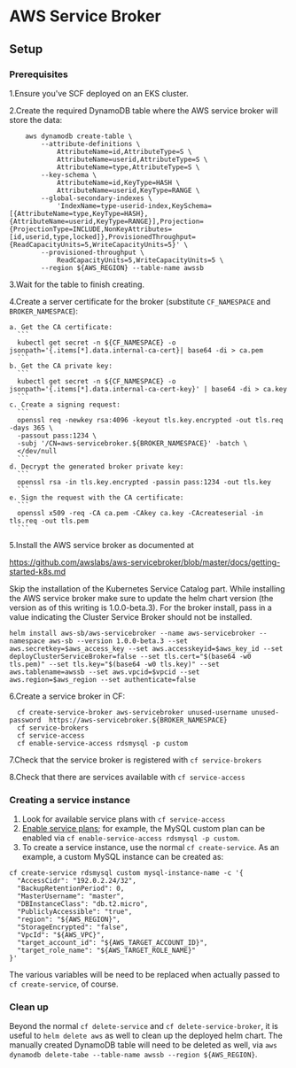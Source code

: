 # AWS Service Broker
 
## Setup

### Prerequisites

1.Ensure you've SCF deployed on an EKS cluster.

2.Create the required DynamoDB table where the AWS service broker will store the data:
```
	aws dynamodb create-table \
		--attribute-definitions \
			AttributeName=id,AttributeType=S \
			AttributeName=userid,AttributeType=S \
			AttributeName=type,AttributeType=S \
		--key-schema \
			AttributeName=id,KeyType=HASH \
			AttributeName=userid,KeyType=RANGE \
		--global-secondary-indexes \
			'IndexName=type-userid-index,KeySchema=[{AttributeName=type,KeyType=HASH},{AttributeName=userid,KeyType=RANGE}],Projection={ProjectionType=INCLUDE,NonKeyAttributes=[id,userid,type,locked]},ProvisionedThroughput={ReadCapacityUnits=5,WriteCapacityUnits=5}' \
		--provisioned-throughput \
			ReadCapacityUnits=5,WriteCapacityUnits=5 \
		--region ${AWS_REGION} --table-name awssb
```
3.Wait for the table to finish creating.

4.Create a server certificate for the broker (substitute `CF_NAMESPACE` and `BROKER_NAMESPACE`):

    a. Get the CA certificate:
      ```
      kubectl get secret -n ${CF_NAMESPACE} -o jsonpath='{.items[*].data.internal-ca-cert}| base64 -di > ca.pem
      ```
    b. Get the CA private key:
      ```
      kubectl get secret -n ${CF_NAMESPACE} -o jsonpath='{.items[*].data.internal-ca-cert-key}' | base64 -di > ca.key
      ```
    c. Create a signing request:
      ```
      openssl req -newkey rsa:4096 -keyout tls.key.encrypted -out tls.req -days 365 \
      -passout pass:1234 \
      -subj '/CN=aws-servicebroker.${BROKER_NAMESPACE}' -batch \
      </dev/null
      ```
    d. Decrypt the generated broker private key:
      ```
      openssl rsa -in tls.key.encrypted -passin pass:1234 -out tls.key
      ```
    e. Sign the request with the CA certificate:
      ```
      openssl x509 -req -CA ca.pem -CAkey ca.key -CAcreateserial -in tls.req -out tls.pem
      ```

5.Install the AWS service broker as documented at 

https://github.com/awslabs/aws-servicebroker/blob/master/docs/getting-started-k8s.md

Skip the installation of the Kubernetes Service Catalog part. While installing the
AWS service broker make sure to update the helm chart version (the version as of this
writing is 1.0.0-beta.3). For the broker install, pass in a value indicating the Cluster
Service Broker should not be installed.

`helm install aws-sb/aws-servicebroker --name aws-servicebroker --namespace aws-sb --version 1.0.0-beta.3 --set aws.secretkey=$aws_access_key --set aws.accesskeyid=$aws_key_id --set deployClusterServiceBroker=false --set tls.cert="$(base64 -w0 tls.pem)" --set tls.key="$(base64 -w0 tls.key)" --set aws.tablename=awssb --set aws.vpcid=$vpcid --set aws.region=$aws_region --set authenticate=false`

6.Create a service broker in CF:
  ```
	cf create-service-broker aws-servicebroker unused-username unused-password  https://aws-servicebroker.${BROKER_NAMESPACE}
	cf service-brokers
	cf service-access
	cf enable-service-access rdsmysql -p custom
  ```

7.Check that the service broker is registered with `cf service-brokers`

8.Check that there are services available with `cf service-access`

### Creating a service instance

1. Look for available service plans with `cf service-access`
2. [Enable service plans](https://docs.cloudfoundry.org/services/access-control.html); for example, the MySQL custom plan can be enabled via `cf enable-service-access rdsmysql -p custom`.
3. To create a service instance, use the normal `cf create-service`.  As an example, a custom MySQL instance can be created as:
```
cf create-service rdsmysql custom mysql-instance-name -c '{
  "AccessCidr": "192.0.2.24/32",
  "BackupRetentionPeriod": 0,
  "MasterUsername": "master",
  "DBInstanceClass": "db.t2.micro",
  "PubliclyAccessible": "true",
  "region": "${AWS_REGION}",
  "StorageEncrypted": "false",
  "VpcId": "${AWS_VPC}",
  "target_account_id": "${AWS_TARGET_ACCOUNT_ID}",
  "target_role_name": "${AWS_TARGET_ROLE_NAME}"
}'
```
The various variables will be need to be replaced when actually passed to `cf create-service`, of course.

### Clean up
Beyond the normal `cf delete-service` and `cf delete-service-broker`, it is useful to `helm delete aws` as well to clean up the deployed helm chart.  The manually created DynamoDB table will need to be deleted as well, via `aws dynamodb delete-tabe --table-name awssb --region ${AWS_REGION}`.

